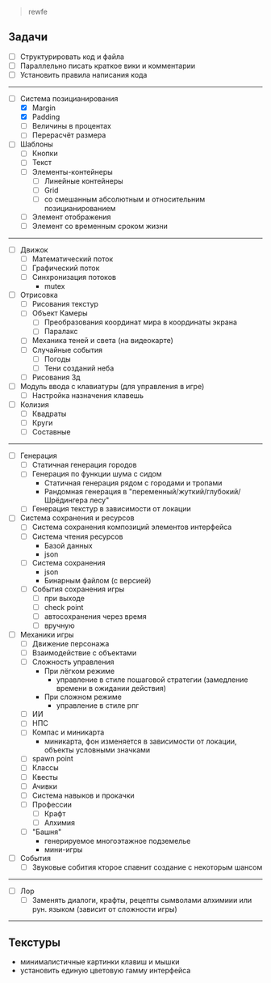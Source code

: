 >rewfe

Задачи
----------------------------------------------
- [ ] Структурировать код и файла
- [ ] Параллельно писать краткое вики и комментарии
- [ ] Установить правила написания кода
----------------------------------------------
- [ ] Система позицианирования
	- [x] Margin
	- [x] Padding
	- [ ] Величины в процентах
	- [ ] Перерасчёт размера
- [ ] Шаблоны
	- [ ] Кнопки
	- [ ] Текст
	- [ ] Элементы-контейнеры
		- [ ] Линейные контейнеры
		- [ ] Grid
		- [ ] со смешанным абсолютным и относительним позицианированием
	- [ ] Элемент отображения
	- [ ] Элемент со временным сроком жизни
----------------------------------------------
- [ ] Движок
	- [ ] Математический поток
	- [ ] Графический поток
	- [ ] Синхронизация потоков
		- mutex
- [ ] Отрисовка
	- [ ] Рисования текстур
	- [ ] Объект Камеры
		- [ ] Преобразования координат мира в координаты экрана
		- [ ] Паралакс
	- [ ] Механика теней и света (на видеокарте)
	- [ ] Случайные события
		- [ ] Погоды
		- [ ] Тени созданий неба
	- [ ] Рисования 3д
- [ ] Модуль ввода с клавиатуры (для управления в игре)
	- [ ] Настройка назначения клавешь
- [ ] Колизия
	- [ ] Квадраты
	- [ ] Круги
	- [ ] Составные
----------------------------------------------
- [ ] Генерация
	- [ ] Статичная генерация городов
	- [ ] Генерация по функции шума с сидом
		- Статичная генерация рядом с городами и тропами
		- Рандомная генерация в "переменный/жуткий/глубокий/Шрёдингера лесу"
	- [ ] Генерация текстур в зависимости от локации
- [ ] Система сохранения и ресурсов
	- [ ] Система сохранения композиций элементов интерфейса
	- [ ] Система чтения ресурсов
		- Базой данных
		- json
	- [ ] Система сохранения
		- json
		- Бинарным файлом (с версией)
	- [ ] События сохранения игры
		- [ ] при выходе
		- [ ] check point
		- [ ] автосохранения через время
		- [ ] вручную
- [ ] Механики игры
	- [ ] Движение персонажа
	- [ ] Взаимодействие с объектами
	- [ ] Сложность управления
		- При лёгком режиме 
			- управление в стиле пошаговой стратегии (замедление времени в ожидании действия)
		- При сложном режиме 
			- управление в стиле рпг
	- [ ] ИИ
	- [ ] НПС
	- [ ] Компас и миникарта
		- миникарта, фон изменяется в зависимости от локации, объекты условными значками
	- [ ] spawn point
	- [ ] Классы
	- [ ] Квесты
	- [ ] Ачивки
	- [ ] Система навыков и прокачки
	- [ ] Профессии
		- [ ] Крафт
		- [ ] Алхимия
	- [ ] "Башня"
		- генерируемое многоэтажное подземелье
		- мини-игры
- [ ] События
	- [ ] Звуковые собития кторое спавнит создание с некоторым шансом
----------------------------------------------

- [ ] Лор
	- [ ] Заменять диалоги, крафты, рецепты сымволами алхимиии или рун. языком (зависит от сложности игры)

----------------------------------------------
Текстуры
----------------------------------------------
- минималистичные картинки клавиш и мышки
- установить единую цветовую гамму интерфейса
